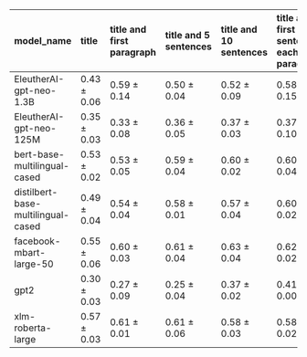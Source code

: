 | model_name                         | title           | title and first paragraph   | title and 5 sentences   | title and 10 sentences   | title and first sentence each paragraph   | raw text            |
|:-----------------------------------|:----------------|:----------------------------|:------------------------|:-------------------------|:------------------------------------------|:--------------------|
| EleutherAI-gpt-neo-1.3B            | 0.43 $\pm$ 0.06 | 0.59 $\pm$ 0.14             | 0.50 $\pm$ 0.04         | 0.52 $\pm$ 0.09          | 0.58 $\pm$ 0.15                           | 0.52 $\pm$ 0.05     |
| EleutherAI-gpt-neo-125M            | 0.35 $\pm$ 0.03 | 0.33 $\pm$ 0.08             | 0.36 $\pm$ 0.05         | 0.37 $\pm$ 0.03          | 0.37 $\pm$ 0.10                           | 0.40 $\pm$ 0.11     |
| bert-base-multilingual-cased       | 0.53 $\pm$ 0.02 | 0.53 $\pm$ 0.05             | 0.59 $\pm$ 0.04         | 0.60 $\pm$ 0.02          | 0.60 $\pm$ 0.04                           | 0.59 $\pm$ 0.02     |
| distilbert-base-multilingual-cased | 0.49 $\pm$ 0.04 | 0.54 $\pm$ 0.04             | 0.58 $\pm$ 0.01         | 0.57 $\pm$ 0.04          | 0.60 $\pm$ 0.02                           | 0.55 $\pm$ 0.01     |
| facebook-mbart-large-50            | 0.55 $\pm$ 0.06 | 0.60 $\pm$ 0.03             | 0.61 $\pm$ 0.04         | 0.63 $\pm$ 0.04          | 0.62 $\pm$ 0.02                           | **0.66 $\pm$ 0.07** |
| gpt2                               | 0.30 $\pm$ 0.03 | 0.27 $\pm$ 0.09             | 0.25 $\pm$ 0.04         | 0.37 $\pm$ 0.02          | 0.41 $\pm$ 0.00                           | 0.46 $\pm$ 0.15     |
| xlm-roberta-large                  | 0.57 $\pm$ 0.03 | 0.61 $\pm$ 0.01             | 0.61 $\pm$ 0.06         | 0.58 $\pm$ 0.03          | 0.58 $\pm$ 0.02                           | 0.59 $\pm$ 0.08     |